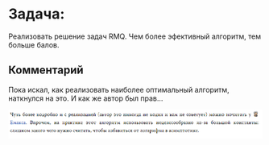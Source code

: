 # Задача:

Реализовать решение задач RMQ. Чем более эфективный алгоритм, тем больше балов.

## Комментарий

Пока искал, как реализовать наиболее оптимальный алгоритм, наткнулся на это. И как же автор был прав...

![Alt text](images/image.png)
